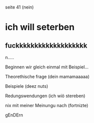 seite 41 (nein)

# ich will seterben

## fuckkkkkkkkkkkkkkkkkkk

n.....

Beginnen wir gleich einmal mit Beispiel...

Theorethische frage (dein mamamaaaaa)

Beispiele (deez nuts)

Redungswendungen (ich wiö stereben)

nix mit meiner Meinungu nach (fortnizte)

gEnDErn
